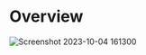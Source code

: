 # Overview

![Screenshot 2023-10-04 161300](https://github.com/Pradhyumna789/Login_Contact_Us_Form/assets/45138354/1adf230d-b173-4c8d-909c-803a06928165)
